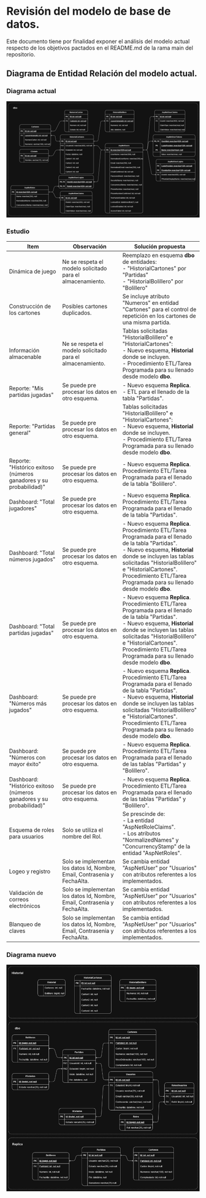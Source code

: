 # Revisión del modelo de base de datos.

Este documento tiene por finalidad exponer el análisis del modelo actual respecto de los objetivos pactados en el README.md de la rama main del repositorio.


## Diagrama de Entidad Relación del modelo actual.

### Diagrama actual
![Modelo Anterior](/Documentacion/Activos/ModeloDatos_Actual.jpg)


### Estudio
<table>
    <thead>
        <tr>
            <th>Item</th>
            <th>Observación</th>
            <th>Solución propuesta</th>
        </tr>
    </thead>
    <tbody>
        <tr>
            <td>Dinámica de juego</td>
            <td>Ne se respeta el modelo solicitado para el almacenamiento.</td>
            <td>Reemplazo en esquema <strong>dbo</strong> de entidades:<br>- "HistorialCartones" por "Partidas"<br>- "HistorialBolillero" por "Bolillero"
            </td>
        </tr>
              <tr>
            <td>Construcción de los cartones</td>
            <td>Posibles cartones duplicados.</td>
            <td>Se incluye atributo "Numeros" en entidad "Cartones" para el control de repetición en los cartones de una misma partida.</td>
        </tr>
        <tr>
            <td>Información almacenable</td>
            <td>Ne se respeta el modelo solicitado para el almacenamiento.</td>
            <td>Tablas solicitadas "HistorialBolillero" e "HistorialCartones":<br>- Nuevo esquema, <strong>Historial</strong> donde se incluyen.<br>- Procedimiento ETL/Tarea Programada para su llenado desde modelo <strong>dbo</strong>.</td>
        </tr>
        <tr>
            <td>Reporte: "Mis partidas jugadas"</td>
            <td>Se puede pre procesar los datos en otro esquema.</td>
            <td>- Nuevo esquema <strong>Replica</strong>.<br>- ETL para el llenado de la tabla "Partidas".</td>
        </tr>
        <tr>
            <td>Reporte: "Partidas general"</td>
            <td>Se puede pre procesar los datos en otro esquema.</td>
            <td>Tablas solicitadas "HistorialBolillero" e "HistorialCartones":<br>- Nuevo esquema, <strong>Historial</strong> donde se incluyen.<br>- Procedimiento ETL/Tarea Programada para su llenado desde modelo <strong>dbo</strong>.</td>
        </tr>
        <tr>
            <td>Reporte: "Histórico exitoso (números ganadores y su probabilidad)"</td>
            <td>Se puede pre procesar los datos en otro esquema.</td>
            <td>- Nuevo esquema <strong>Replica</strong>.<br>Procedimiento ETL/Tarea Programada para el llenado de la tabla "Bolillero".</td>
        </tr>
        <tr>
            <td>Dashboard: "Total jugadores"</td>
            <td>Se puede pre procesar los datos en otro esquema.</td>
            <td>- Nuevo esquema <strong>Replica</strong>.<br>Procedimiento ETL/Tarea Programada para el llenado de la tabla "Partidas".</td>
        </tr>
        <tr>
            <td>Dashboard: "Total números jugados"</td>
            <td>Se puede pre procesar los datos en otro esquema.</td>
            <td>- Nuevo esquema <strong>Replica</strong>.<br>Procedimiento ETL/Tarea Programada para el llenado de la tabla "Partidas".<br>- Nuevo esquema, <strong>Historial</strong> donde se incluyen las tablas solicitadas "HistorialBolillero" e "HistorialCartones".<br>Procedimiento ETL/Tarea Programada para su llenado desde modelo <strong>dbo</strong>.</td>
        </tr>
        <tr>
            <td>Dashboard: "Total partidas jugadas"</td>
            <td>Se puede pre procesar los datos en otro esquema.</td>
            <td>- Nuevo esquema <strong>Replica</strong>.<br>Procedimiento ETL/Tarea Programada para el llenado de la tabla "Partidas".<br>- Nuevo esquema, <strong>Historial</strong> donde se incluyen las tablas solicitadas "HistorialBolillero" e "HistorialCartones".<br>Procedimiento ETL/Tarea Programada para su llenado desde modelo <strong>dbo</strong>.</td>
        </tr>
        <tr>
            <td>Dashboard: "Números más jugados"</td>
            <td>Se puede pre procesar los datos en otro esquema.</td>
            <td>- Nuevo esquema <strong>Replica</strong>.<br>Procedimiento ETL/Tarea Programada para el llenado de la tabla "Partidas".<br>- Nuevo esquema, <strong>Historial</strong> donde se incluyen las tablas solicitadas "HistorialBolillero" e "HistorialCartones".<br>Procedimiento ETL/Tarea Programada para su llenado desde modelo <strong>dbo</strong>.</td>
        </tr>
        <tr>
            <td>Dashboard: "Números con mayor éxito"</td>
            <td>Se puede pre procesar los datos en otro esquema.</td>
            <td>- Nuevo esquema <strong>Replica</strong>.<br>Procedimiento ETL/Tarea Programada para el llenado de las tablas "Partidas" y "Bolillero".</td>
        </tr>
        <tr>
            <td>Dashboard: "Histórico exitoso (números ganadores y su probabilidad)"</td>
            <td>Se puede pre procesar los datos en otro esquema.</td>
            <td>- Nuevo esquema <strong>Replica</strong>.<br>Procedimiento ETL/Tarea Programada para el llenado de las tablas "Partidas" y "Bolillero".</td>
        </tr>
        <tr>
            <td>Esquema de roles para usuarios</td>
            <td>Solo se utiliza el nombre del Rol.</td>
            <td>Se prescinde de:<br>- La entidad "AspNetRoleClaims".<br>- Los atributos "NormalizedNames" y "ConcurrencyStamp" de la entidad "AspNetRoles".</td>
        </tr>
        <tr>
            <td>Logeo y registro</td>
            <td>Solo se implementan los datos Id, Nombre, Email, Contrasenia y FechaAlta.</td>
            <td>Se cambia entidad "AspNetUser" por "Usuarios" con atributos referentes a los implementados.</td>
        </tr>
        <tr>
            <td>Validación de correos electrónicos</td>
            <td>Solo se implementan los datos Id, Nombre, Email, Contrasenia y FechaAlta.</td>
            <td>Se cambia entidad "AspNetUser" por "Usuarios" con atributos referentes a los implementados.</td>
        </tr>
        <tr>
            <td>Blanqueo de claves</td>
            <td>Solo se implementan los datos Id, Nombre, Email, Contrasenia y FechaAlta.</td>
            <td>Se cambia entidad "AspNetUser" por "Usuarios" con atributos referentes a los implementados.</td>
        </tr>
    </tbody>
</table>

### Diagrama nuevo
![Modelo Nuevo](/Documentacion/Activos/ModeloDatos_Nuevo.jpg)

